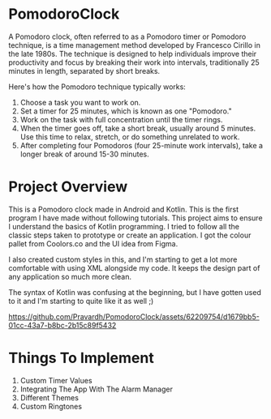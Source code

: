 # PomodoroClock

A Pomodoro clock, often referred to as a Pomodoro timer or Pomodoro technique, is a time management method developed by Francesco Cirillo in the late 1980s. The technique is designed to help individuals improve their productivity and focus by breaking their work into intervals, traditionally 25 minutes in length, separated by short breaks.

Here's how the Pomodoro technique typically works:

1. Choose a task you want to work on.
2. Set a timer for 25 minutes, which is known as one "Pomodoro."
3. Work on the task with full concentration until the timer rings.
4. When the timer goes off, take a short break, usually around 5 minutes. Use this time to relax, stretch, or do something unrelated to work.
5. After completing four Pomodoros (four 25-minute work intervals), take a longer break of around 15-30 minutes.

# Project Overview

This is a Pomodoro clock made in Android and Kotlin. This is the first program I have made without following tutorials.
This project aims to ensure I understand the basics of Kotlin programming. I tried to follow all the classic steps taken 
to prototype or create an application. I got the colour pallet from Coolors.co and the UI idea from Figma. 

I also created custom styles in this, and I'm starting to get a lot more comfortable with using XML alongside my code. It keeps the design part 
of any application so much more clean.

The syntax of Kotlin was confusing at the beginning, but I have gotten used to it and I'm starting to quite like it as well ;) 


https://github.com/Pravardh/PomodoroClock/assets/62209754/d1679bb5-01cc-43a7-b8bc-2b15c89f5432

# Things To Implement

1. Custom Timer Values
2. Integrating The App With The Alarm Manager
3. Different Themes
4. Custom Ringtones

